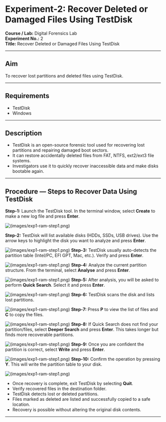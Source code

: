 # Experiment-2: Recover Deleted or Damaged Files Using TestDisk

**Course / Lab:** Digital Forensics Lab  
**Experiment No.:** 2  
**Title:** Recover Deleted or Damaged Files Using TestDisk  

---

## Aim
To recover lost partitions and deleted files using TestDisk.

---

## Requirements
- TestDisk  
- Windows  

---

## Description
- TestDisk is an open-source forensic tool used for recovering lost partitions and repairing damaged boot sectors.  
- It can restore accidentally deleted files from FAT, NTFS, ext2/ext3 file systems.  
- Investigators use it to quickly recover inaccessible data and make disks bootable again.  

---

## Procedure — Steps to Recover Data Using TestDisk

**Step-1:** Launch the TestDisk tool. In the terminal window, select **Create** to make a new log file and press **Enter**. 

![(images/exp1-ram-step1.png)](https://github.com/99230040236-byte/DF/blob/5a69a6570741ab6184b001db218970106afbd648/exp1/Screenshot%20(9).png)

**Step-2:** TestDisk will list available disks (HDDs, SSDs, USB drives). Use the arrow keys to highlight the disk you want to analyze and press **Enter**.  

![(images/exp1-ram-step1.png)](https://github.com/99230040236-byte/DF/blob/5a69a6570741ab6184b001db218970106afbd648/exp1/Screenshot%20(10).png)
**Step-3:** TestDisk usually auto-detects the partition table (Intel/PC, EFI GPT, Mac, etc.). Verify and press **Enter**.  

![(images/exp1-ram-step1.png)](https://github.com/99230040236-byte/DF/blob/5a69a6570741ab6184b001db218970106afbd648/exp1/Screenshot%20(11).png)
**Step-4:** Analyze the current partition structure. From the terminal, select **Analyse** and press **Enter**.  

![(images/exp1-ram-step1.png)](https://github.com/99230040236-byte/DF/blob/5a69a6570741ab6184b001db218970106afbd648/exp1/Screenshot%20(12).png)
**Step-5:** After analysis, you will be asked to perform **Quick Search**. Select it and press **Enter**.  

![(images/exp1-ram-step1.png)](https://github.com/99230040236-byte/DF/blob/5a69a6570741ab6184b001db218970106afbd648/exp1/Screenshot%20(14).png)
**Step-6:** TestDisk scans the disk and lists lost partitions.  

![(images/exp1-ram-step1.png)](https://github.com/99230040236-byte/DF/blob/5a69a6570741ab6184b001db218970106afbd648/exp1/Screenshot%20(16).png)
**Step-7:** Press **P** to view the list of files and **C** to copy the files.  

![(images/exp1-ram-step1.png)](https://github.com/99230040236-byte/DF/blob/7c7eec641cb97e8e8e786842c1a4524abc5db30f/exp1/Screenshot%20(19).png)
**Step-8:** If Quick Search does not find your partition/files, select **Deeper Search** and press **Enter**. This takes longer but finds more recoverable partitions.  

![(images/exp1-ram-step1.png)](https://github.com/99230040236-byte/DF/blob/7c7eec641cb97e8e8e786842c1a4524abc5db30f/exp1/Screenshot%20(18).png)
**Step-9:** Once you are confident the partition is correct, select **Write** and press **Enter**.  

![(images/exp1-ram-step1.png)](https://github.com/99230040236-byte/DF/blob/7c7eec641cb97e8e8e786842c1a4524abc5db30f/exp1/Screenshot%20(17).png)
**Step-10:** Confirm the operation by pressing **Y**. This will write the partition table to your disk.  

![(images/exp1-ram-step1.png)](https://github.com/99230040236-byte/DF/blob/7c7eec641cb97e8e8e786842c1a4524abc5db30f/exp1/Screenshot%20(15).png)
- Once recovery is complete, exit TestDisk by selecting **Quit**.  
- Verify recovered files in the destination folder.  
- TestDisk detects lost or deleted partitions.  
- Files marked as deleted are listed and successfully copied to a safe location.  
- Recovery is possible without altering the original disk contents.  

---

